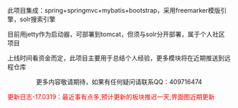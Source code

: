 此项目集成：spring+springmvc+mybatis+bootstrap，采用freemarker模版引擎，solr搜索引擎

目前用jetty作为启动器，可部署到tomcat，但须与solr分开部署，属于个人社区项目

上线时间看资金而定，此项目主要用于总结个人经验，更多模块将在近期推送到远程仓库

<p align=center>
  更多内容敬请期待，如果有任何疑问请联系QQ：409716474
</p>

<span style="color:red;">更新日志-17.0319：最近事有点多,预计更新的板块推迟一天,界面图近期更新</span>